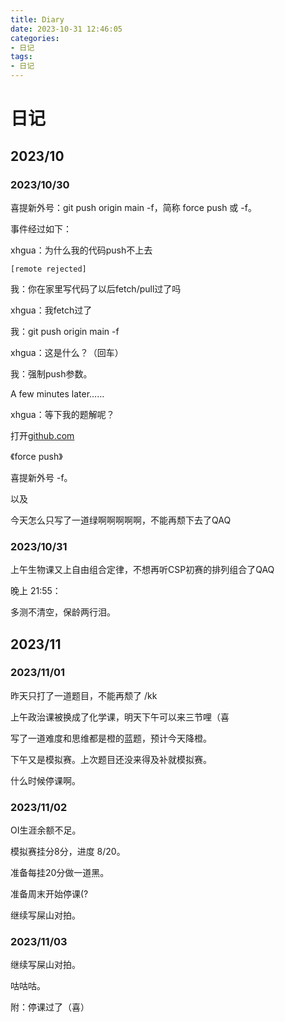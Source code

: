 ```yaml
---
title: Diary
date: 2023-10-31 12:46:05
categories:
- 日记
tags:
- 日记
---
```


# 日记

## 2023/10

### 2023/10/30

喜提新外号：git push origin main -f，简称 force push 或 -f。

事件经过如下：

xhgua：为什么我的代码push不上去

```
[remote rejected]
```

我：你在家里写代码了以后fetch/pull过了吗

xhgua：我fetch过了

我：git push origin main -f

xhgua：这是什么？（回车）

我：强制push参数。

A few minutes later……

xhgua：等下我的题解呢？

打开[github.com](https://www.github.com/xhgua/OI)

《force push》

喜提新外号 -f。

以及

今天怎么只写了一道绿啊啊啊啊啊，不能再颓下去了QAQ

### 2023/10/31

上午生物课又上自由组合定律，不想再听CSP初赛的排列组合了QAQ

晚上 21:55：

多测不清空，保龄两行泪。

## 2023/11

### 2023/11/01

昨天只打了一道题目，不能再颓了 /kk

上午政治课被换成了化学课，明天下午可以来三节哩（喜

写了一道难度和思维都是橙的蓝题，预计今天降橙。

下午又是模拟赛。上次题目还没来得及补就模拟赛。

什么时候停课啊。

### 2023/11/02

OI生涯余额不足。

模拟赛挂分8分，进度 8/20。

准备每挂20分做一道黑。

准备周末开始停课(?

继续写屎山对拍。

### 2023/11/03

继续写屎山对拍。

咕咕咕。

附：停课过了（喜）
